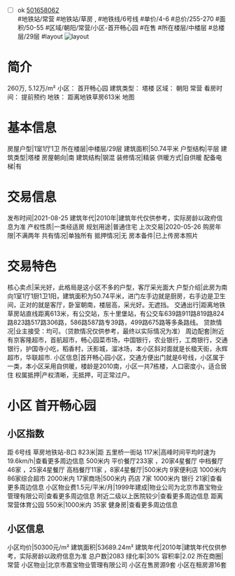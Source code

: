 - [ ] ok [501658062](https://bj.5i5j.com/ershoufang/501658062.html)  
 #地铁站/常营 #地铁站/草房 ,  #地铁线/6号线
#单价/4-6 #总价/255-270 #面积/50-55   #区域/朝阳/常营/小区-首开畅心园 #在售 #所在楼层/中楼层 #总楼层/29层 #layout 
![layout](http://image2a.5i5j.com/bdir/layout/9ba5d231310641f7b47e6920e910dcda.png_P5.jpg) 
# 简介 
 260万,  5.12万/m² 
小区： 首开畅心园
建筑类型： 塔楼
区域： 朝阳 常营
看房时间： 提前预约
地铁： 距离地铁草房613米 地图
# 基本信息 
 房屋户型|1室1厅1卫
所在楼层|中楼层/29层
建筑面积|50.74平米
户型结构|平层
建筑类型|塔楼
房屋朝向|南
建筑结构|钢混
装修情况|精装
供暖方式|自供暖
配备电梯|有
# 交易信息 
 发布时间|2021-08-25
建筑年代|2010年|建筑年代仅供参考，实际房龄以政府信息为准
产权性质|一类经适房
规划用途|普通住宅
上次交易|2020-05-26
购房年限|不满两年
共有情况|单独所有
抵押情况|无
房本备件|已上传房本照片
# 交易特色 
 核心卖点|采光好，此格局是这小区不多的户型，客厅采光面大
户型介绍|此房为南向1室1厅1厨1卫1阳，建筑面积为50.74平米，进门左手边就是厨房，右手边是卫生间，正对的就是客厅，卧室朝南，楼层高，采光好。无遮挡。
交通出行|距离地铁草房站直线距离613米，有公交站，东十里堡站，有公交车639路911路819路824路823路517路306路，586路587路专39路，499路675路等多条路线。
贷款情况|业主接受：均可。（贷款情况仅供参考，最终以实际情况为准）
周边配套|附近有京客隆超市，首航超市，畅心园菜市场，中国银行，农业银行，工商银行，交通银行，护国寺小吃，稻香村，沃影城，溜冰场，本小区斜对面就是长楹天街，永辉超市，华联超市.
小区信息|首开畅心园小区，交通方便出门就是6号线，小区属于一类，本小区采用自供暖，楼龄是2010南，小区一共7栋楼，人口密度小，适合居住
权属抵押|产权清晰，无抵押，可正常过户。
# 小区 首开畅心园
## 小区指数 
 距 6号线 草房地铁站-B口 823米|距 五里桥一街站 117米|高峰时间平均时速为19.6km/h|查看更多周边信息
500米内 平价餐厅233家 ，20家4星餐厅
中档餐厅46家 ，25家4星餐厅
高档餐厅11家 ，8家4星餐厅|500米内 9家便利店
1000米内 86家综合超市
2000米内 17家商场|500米内 药店 7家
1000米内 银行 21家|查看更多周边信息
小区物业费1.5元/平米/月|1999年建成|物业公司为北京市嘉宝物业管理有限公司|查看更多周边信息
附近二级以上医院较少|查看更多周边信息
距离 常营体育公园 550米|1000米内 35家 健身房|查看更多周边信息
## 小区信息 
 小区均价|50300元/m²
建筑面积|53689.24m²
建筑年代|2010年|建筑年代仅供参考，实际房龄以政府信息为准
总户数|2083
绿化率|30%
容积率|2.02
所在商圈|常营
小区物业|北京市嘉宝物业管理有限公司
小区在售房源9套
小区在租房源16套
